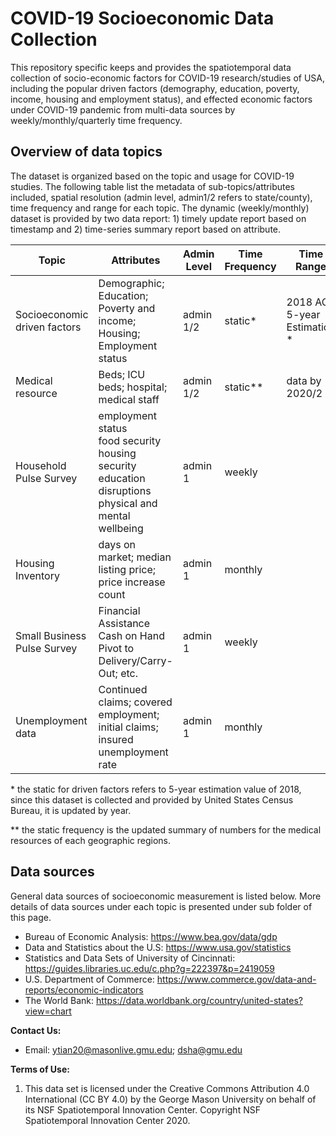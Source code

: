 # COVID-19 Socioeconomic Data Collection

This repository specific keeps and provides the spatiotemporal data collection of socio-economic factors for COVID-19 research/studies of USA, including the popular driven factors (demography, education, poverty, income, housing and employment status), and effected economic factors under COVID-19 pandemic from multi-data sources by weekly/monthly/quarterly time frequency.

## Overview of data topics

The dataset is organized based on the topic and usage for COVID-19 studies.  The following table list the metadata of sub-topics/attributes included, spatial resolution (admin level, admin1/2 refers to state/county), time frequency and range for each topic.  The dynamic (weekly/monthly) dataset is provided by two data report: 1) timely update report based on timestamp and 2) time-series summary report based on attribute.

| Topic                        | Attributes                                                   | Admin Level | Time Frequency | Time Range                   |
| ---------------------------- | ------------------------------------------------------------ | ----------- | -------------- | ---------------------------- |
| Socioeconomic driven factors | Demographic; Education; Poverty and income; Housing; Employment status | admin 1/2   | static*        | 2018 ACS 5-year Estimation * |
| Medical resource             | Beds; ICU beds; hospital; medical staff                      | admin 1/2   | static**       | data by 2020/2               |
| Household Pulse Survey       | employment status<br/>food security<br/>housing security<br/>education disruptions<br/>physical and mental wellbeing | admin 1     | weekly         |                              |
| Housing Inventory            | days on market; median listing price; price increase count   | admin 1     | monthly        |                              |
| Small Business Pulse Survey  | Financial Assistance<br/>Cash on Hand<br/>Pivot to Delivery/Carry-Out; etc. | admin 1     | weekly         |                              |
| Unemployment data            | Continued claims; covered employment; initial claims; insured unemployment rate | admin 1     | monthly        |                              |

\* the static for driven factors refers to 5-year estimation value of 2018, since this dataset is collected and provided by United States Census Bureau, it is updated by year.

\** the static frequency is the updated summary of numbers for the medical resources of each geographic regions.

## Data sources

General data sources of socioeconomic measurement is listed below. More details of data sources under each topic is presented under sub folder of this page.

- Bureau of Economic Analysis: https://www.bea.gov/data/gdp
- Data and Statistics about the U.S: https://www.usa.gov/statistics
- Statistics and Data Sets of University of Cincinnati: https://guides.libraries.uc.edu/c.php?g=222397&p=2419059
- U.S. Department of Commerce: https://www.commerce.gov/data-and-reports/economic-indicators
- The World Bank: https://data.worldbank.org/country/united-states?view=chart



**Contact Us:**

- Email: [ytian20@masonlive.gmu.edu](ytian20@masonlive.gmu.edu); [dsha@gmu.edu](mailto:dsha@gmu.edu)

**Terms of Use:**

1. This data set is licensed under the Creative Commons Attribution 4.0 International (CC BY 4.0) by the George Mason University on behalf of its NSF Spatiotemporal Innovation Center. Copyright NSF Spatiotemporal Innovation Center 2020.